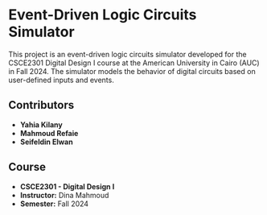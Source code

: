 # Event-Driven Logic Circuits Simulator

This project is an event-driven logic circuits simulator developed for the CSCE2301 Digital Design I course at the American University in Cairo (AUC) in Fall 2024. The simulator models the behavior of digital circuits based on user-defined inputs and events.

## Contributors
- **Yahia Kilany**
- **Mahmoud Refaie**
- **Seifeldin Elwan**

## Course
- **CSCE2301 - Digital Design I**
- **Instructor:** Dina Mahmoud
- **Semester:** Fall 2024
